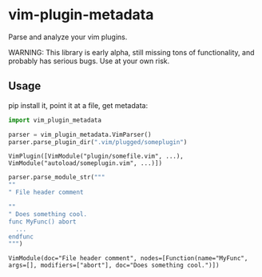# vim-plugin-metadata

Parse and analyze your vim plugins.

WARNING: This library is early alpha, still missing tons of functionality, and probably has serious
bugs. Use at your own risk.

## Usage

pip install it, point it at a file, get metadata:

```python
import vim_plugin_metadata

parser = vim_plugin_metadata.VimParser()
parser.parse_plugin_dir(".vim/plugged/someplugin")
```
```
VimPlugin([VimModule("plugin/somefile.vim", ...), VimModule("autoload/someplugin.vim", ...)])
```

```python
parser.parse_module_str("""
""
" File header comment

""
" Does something cool.
func MyFunc() abort
  ...
endfunc
""")
```
```
VimModule(doc="File header comment", nodes=[Function(name="MyFunc", args=[], modifiers=["abort"], doc="Does something cool.")])
```
